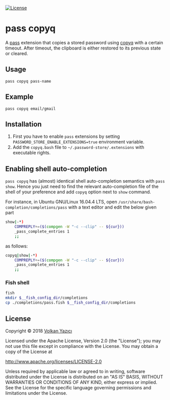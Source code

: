 [![License](https://img.shields.io/github/license/vy/pass-extension-copyq.svg)](http://www.apache.org/licenses/LICENSE-2.0.txt)

# pass copyq

A [pass](https://www.passwordstore.org/) extension that copies a stored
password using [copyq](https://github.com/hluk/CopyQ) with a certain
timeout. After timeout, the clipboard is either restored to its previous
state or cleared.

## Usage

```
pass copyq pass-name
```

## Example

```
pass copyq email/gmail
```

## Installation

1. First you have to enable `pass` extensions by setting
  `PASSWORD_STORE_ENABLE_EXTENSIONS=true` environment variable.
2. Add the `copyq.bash` file to `~/.password-store/.extensions`
   with executable rights.

## Enabling shell auto-completion

`pass copyq` has (almost) identical shell auto-completion semantics with
`pass show`. Hence you just need to find the relevant auto-completion
file of the shell of your preference and add `copyq` option next to
`show` command.

For instance, in Ubuntu GNU/Linux 16.04.4 LTS, open
`/usr/share/bash-completion/completions/pass` with a text
editor and edit the below given part

```bash
show|-*)
    COMPREPLY+=($(compgen -W "-c --clip" -- ${cur}))
    _pass_complete_entries 1
    ;;
```

as follows:

```bash
copyq|show|-*)
    COMPREPLY+=($(compgen -W "-c --clip" -- ${cur}))
    _pass_complete_entries 1
    ;;
```

### Fish shell

```sh
fish
mkdir $__fish_config_dir/completions
cp ./completions/pass.fish $__fish_config_dir/completions 
```

## License

Copyright &copy; 2018 [Volkan Yazıcı](http://vlkan.com/)

Licensed under the Apache License, Version 2.0 (the "License");
you may not use this file except in compliance with the License.
You may obtain a copy of the License at

   http://www.apache.org/licenses/LICENSE-2.0

Unless required by applicable law or agreed to in writing, software
distributed under the License is distributed on an "AS IS" BASIS,
WITHOUT WARRANTIES OR CONDITIONS OF ANY KIND, either express or implied.
See the License for the specific language governing permissions and
limitations under the License.
